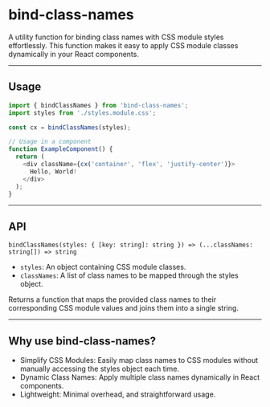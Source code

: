# bind-class-names

A utility function for binding class names with CSS module styles effortlessly. This function makes it easy to apply CSS module classes dynamically in your React components.

---
## Usage

```typescript
import { bindClassNames } from 'bind-class-names';
import styles from './styles.module.css';

const cx = bindClassNames(styles);

// Usage in a component
function ExampleComponent() {
  return (
    <div className={cx('container', 'flex', 'justify-center')}>
      Hello, World!
    </div>
  );
}
```

---

## API
`bindClassNames(styles: { [key: string]: string }) => (...classNames: string[]) => string`

- `styles`: An object containing CSS module classes.
- `classNames`: A list of class names to be mapped through the styles object.

Returns a function that maps the provided class names to their corresponding CSS module values and joins them into a single string.

---

## Why use bind-class-names?
- Simplify CSS Modules: Easily map class names to CSS modules without manually accessing the styles object each time.
- Dynamic Class Names: Apply multiple class names dynamically in React components.
- Lightweight: Minimal overhead, and straightforward usage.
